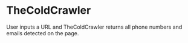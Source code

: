 # TheColdCrawler
User inputs a URL and TheColdCrawler returns all phone numbers and emails detected on the page.
